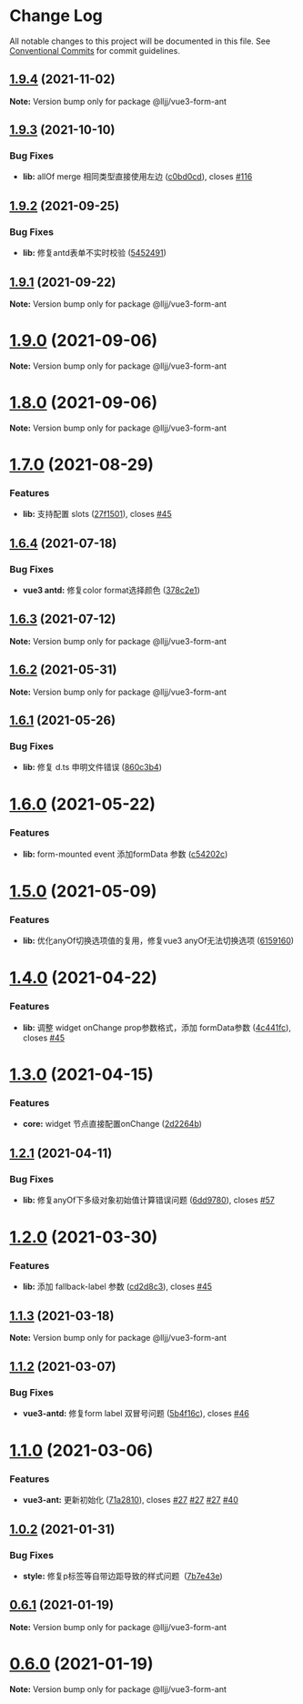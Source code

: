 # Change Log

All notable changes to this project will be documented in this file.
See [Conventional Commits](https://conventionalcommits.org) for commit guidelines.

## [1.9.4](https://github.com/lljj-x/vue-json-schema-form/compare/v1.9.3...v1.9.4) (2021-11-02)

**Note:** Version bump only for package @lljj/vue3-form-ant





## [1.9.3](https://github.com/lljj-x/vue-json-schema-form/compare/v1.9.2...v1.9.3) (2021-10-10)


### Bug Fixes

* **lib:** allOf merge 相同类型直接使用左边 ([c0bd0cd](https://github.com/lljj-x/vue-json-schema-form/commit/c0bd0cde9f15b4ca928fec84b4831a5cb459aa43)), closes [#116](https://github.com/lljj-x/vue-json-schema-form/issues/116)





## [1.9.2](https://github.com/lljj-x/vue-json-schema-form/compare/v1.9.1...v1.9.2) (2021-09-25)


### Bug Fixes

* **lib:** 修复antd表单不实时校验 ([5452491](https://github.com/lljj-x/vue-json-schema-form/commit/5452491354acf9884cd37691e766c0007c82f88a))





## [1.9.1](https://github.com/lljj-x/vue-json-schema-form/compare/v1.9.0...v1.9.1) (2021-09-22)

**Note:** Version bump only for package @lljj/vue3-form-ant





# [1.9.0](https://github.com/lljj-x/vue-json-schema-form/compare/v1.7.0...v1.9.0) (2021-09-06)

**Note:** Version bump only for package @lljj/vue3-form-ant





# [1.8.0](https://github.com/lljj-x/vue-json-schema-form/compare/v1.7.0...v1.8.0) (2021-09-06)

**Note:** Version bump only for package @lljj/vue3-form-ant





# [1.7.0](https://github.com/lljj-x/vue-json-schema-form/compare/v1.6.4...v1.7.0) (2021-08-29)


### Features

* **lib:** 支持配置 slots ([27f1501](https://github.com/lljj-x/vue-json-schema-form/commit/27f1501eda01eabd4a723656be56904e9cb0f069)), closes [#45](https://github.com/lljj-x/vue-json-schema-form/issues/45)





## [1.6.4](https://github.com/lljj-x/vue-json-schema-form/compare/v1.6.3...v1.6.4) (2021-07-18)


### Bug Fixes

* **vue3 antd:** 修复color format选择颜色 ([378c2e1](https://github.com/lljj-x/vue-json-schema-form/commit/378c2e1aa6767553998cacf52321a6d5b5bee84e))





## [1.6.3](https://github.com/lljj-x/vue-json-schema-form/compare/v1.6.2...v1.6.3) (2021-07-12)

**Note:** Version bump only for package @lljj/vue3-form-ant





## [1.6.2](https://github.com/lljj-x/vue-json-schema-form/compare/v1.6.1...v1.6.2) (2021-05-31)

**Note:** Version bump only for package @lljj/vue3-form-ant





## [1.6.1](https://github.com/lljj-x/vue-json-schema-form/compare/v1.6.0...v1.6.1) (2021-05-26)


### Bug Fixes

* **lib:** 修复 d.ts 申明文件错误 ([860c3b4](https://github.com/lljj-x/vue-json-schema-form/commit/860c3b42a38ac3e76b2e16c3d74a45c7cd95dfa1))





# [1.6.0](https://github.com/lljj-x/vue-json-schema-form/compare/v1.5.0...v1.6.0) (2021-05-22)


### Features

* **lib:** form-mounted event 添加formData 参数 ([c54202c](https://github.com/lljj-x/vue-json-schema-form/commit/c54202c27304add9636a7062c05c80c60fc200a6))





# [1.5.0](https://github.com/lljj-x/vue-json-schema-form/compare/v1.4.0...v1.5.0) (2021-05-09)


### Features

* **lib:** 优化anyOf切换选项值的复用，修复vue3 anyOf无法切换选项 ([6159160](https://github.com/lljj-x/vue-json-schema-form/commit/6159160d1727165e706343187aca129360dc011f))





# [1.4.0](https://github.com/lljj-x/vue-json-schema-form/compare/v1.3.0...v1.4.0) (2021-04-22)


### Features

* **lib:** 调整 widget onChange prop参数格式，添加 formData参数 ([4c441fc](https://github.com/lljj-x/vue-json-schema-form/commit/4c441fce239ade40b10a42bf361c3ee920a044ed)), closes [#45](https://github.com/lljj-x/vue-json-schema-form/issues/45)





# [1.3.0](https://github.com/lljj-x/vue-json-schema-form/compare/v1.2.1...v1.3.0) (2021-04-15)


### Features

* **core:** widget 节点直接配置onChange ([2d2264b](https://github.com/lljj-x/vue-json-schema-form/commit/2d2264b004c3b6586e225c563bf03ca52fc5e53a))





## [1.2.1](https://github.com/lljj-x/vue-json-schema-form/compare/v1.2.0...v1.2.1) (2021-04-11)


### Bug Fixes

* **lib:** 修复anyOf下多级对象初始值计算错误问题 ([6dd9780](https://github.com/lljj-x/vue-json-schema-form/commit/6dd97804573aa55001c2715da4a6ffcc5ee897b9)), closes [#57](https://github.com/lljj-x/vue-json-schema-form/issues/57)





# [1.2.0](https://github.com/lljj-x/vue-json-schema-form/compare/v1.1.3...v1.2.0) (2021-03-30)


### Features

* **lib:** 添加 fallback-label 参数 ([cd2d8c3](https://github.com/lljj-x/vue-json-schema-form/commit/cd2d8c3ed72b9bc03e44eb5b86eb1b18fe67c34c)), closes [#45](https://github.com/lljj-x/vue-json-schema-form/issues/45)





## [1.1.3](https://github.com/lljj-x/vue-json-schema-form/compare/v1.1.2...v1.1.3) (2021-03-18)

**Note:** Version bump only for package @lljj/vue3-form-ant





## [1.1.2](https://github.com/lljj-x/vue-json-schema-form/compare/v1.1.1...v1.1.2) (2021-03-07)


### Bug Fixes

* **vue3-antd:** 修复form label 双冒号问题 ([5b4f16c](https://github.com/lljj-x/vue-json-schema-form/commit/5b4f16c3c1a4f4b784c2fd5c1fbe7eec40cf8d7b)), closes [#46](https://github.com/lljj-x/vue-json-schema-form/issues/46)





# [1.1.0](https://github.com/lljj-x/vue-json-schema-form/compare/v1.0.2...v1.1.0) (2021-03-06)


### Features

* **vue3-ant:** 更新初始化 ([71a2810](https://github.com/lljj-x/vue-json-schema-form/commit/71a281045af11f215333050396aa546dd5e78b88)), closes [#27](https://github.com/lljj-x/vue-json-schema-form/issues/27) [#27](https://github.com/lljj-x/vue-json-schema-form/issues/27) [#27](https://github.com/lljj-x/vue-json-schema-form/issues/27) [#40](https://github.com/lljj-x/vue-json-schema-form/issues/40)





## [1.0.2](https://github.com/lljj-x/vue-json-schema-form/compare/v1.0.1...v1.0.2) (2021-01-31)


### Bug Fixes

* **style:** 修复p标签等自带边距导致的样式问题  ([7b7e43e](https://github.com/lljj-x/vue-json-schema-form/commit/7b7e43eaa06c14a436b34c38d6d69aad27d67512))





## [0.6.1](https://github.com/lljj-x/vue-json-schema-form/compare/v0.6.0...v0.6.1) (2021-01-19)

**Note:** Version bump only for package @lljj/vue3-form-ant





# [0.6.0](https://github.com/lljj-x/vue-json-schema-form/compare/v0.5.0...v0.6.0) (2021-01-19)

**Note:** Version bump only for package @lljj/vue3-form-ant
